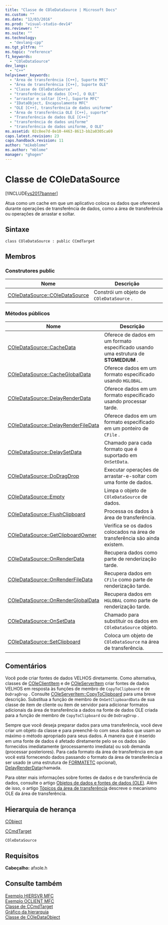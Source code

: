 ```yaml
---
title: "Classe de COleDataSource | Microsoft Docs"
ms.custom: ""
ms.date: "12/03/2016"
ms.prod: "visual-studio-dev14"
ms.reviewer: ""
ms.suite: ""
ms.technology: 
  - "devlang-cpp"
ms.tgt_pltfrm: ""
ms.topic: "reference"
f1_keywords: 
  - "COleDataSource"
dev_langs: 
  - "C++"
helpviewer_keywords: 
  - "Área de transferência [C++], Suporte MFC"
  - "Área de transferência [C++], Suporte OLE"
  - "Classe de COleDataSource"
  - "transferência de dados [C++], O OLE"
  - "arrastar e soltar [C++], Suporte MFC"
  - "IDataObject, Encapsulamento MFC"
  - "OLE [C++], transferência de dados uniforme"
  - "Área de transferência OLE [C++], suporte"
  - "Transferência de dados OLE [C++]"
  - "transferência de dados uniforme"
  - "transferência de dados uniforme, O OLE"
ms.assetid: 02c8ee7d-8e10-4463-8613-bb2a0305ca69
caps.latest.revision: 23
caps.handback.revision: 11
author: "mikeblome"
ms.author: "mblome"
manager: "ghogen"
---
```

# Classe de COleDataSource
[!INCLUDE[vs2017banner](../../assembler/inline/includes/vs2017banner.md)]

Atua como um cache em que um aplicativo coloca os dados que oferecerá durante operações de transferência de dados, como a área de transferência ou operações de arrastar e soltar.  
  
## Sintaxe  
  
```  
class COleDataSource : public CCmdTarget  
```  
  
## Membros  
  
### Construtores public  
  
|Nome|Descrição|  
|----------|---------------|  
|[COleDataSource::COleDataSource](../Topic/COleDataSource::COleDataSource.md)|Constrói um objeto de `COleDataSource` .|  
  
### Métodos públicos  
  
|Nome|Descrição|  
|----------|---------------|  
|[COleDataSource::CacheData](../Topic/COleDataSource::CacheData.md)|Oferece de dados em um formato especificado usando uma estrutura de **STGMEDIUM** .|  
|[COleDataSource::CacheGlobalData](../Topic/COleDataSource::CacheGlobalData.md)|Oferece dados em um formato especificado usando `HGLOBAL`.|  
|[COleDataSource::DelayRenderData](../Topic/COleDataSource::DelayRenderData.md)|Oferece dados em um formato especificado usando processar tarde.|  
|[COleDataSource::DelayRenderFileData](../Topic/COleDataSource::DelayRenderFileData.md)|Oferece dados em um formato especificado em um ponteiro de `CFile` .|  
|[COleDataSource::DelaySetData](../Topic/COleDataSource::DelaySetData.md)|Chamado para cada formato que é suportado em `OnSetData`.|  
|[COleDataSource::DoDragDrop](../Topic/COleDataSource::DoDragDrop.md)|Executar operações de arrastar\-e\-soltar com uma fonte de dados.|  
|[COleDataSource::Empty](../Topic/COleDataSource::Empty.md)|Limpa o objeto de `COleDataSource` de dados.|  
|[COleDataSource::FlushClipboard](../Topic/COleDataSource::FlushClipboard.md)|Processa os dados à área de transferência.|  
|[COleDataSource::GetClipboardOwner](../Topic/COleDataSource::GetClipboardOwner.md)|Verifica se os dados colocados na área de transferência são ainda existem.|  
|[COleDataSource::OnRenderData](../Topic/COleDataSource::OnRenderData.md)|Recupera dados como parte de renderização tarde.|  
|[COleDataSource::OnRenderFileData](../Topic/COleDataSource::OnRenderFileData.md)|Recupera dados em `CFile` como parte de renderização tarde.|  
|[COleDataSource::OnRenderGlobalData](../Topic/COleDataSource::OnRenderGlobalData.md)|Recupera dados em `HGLOBAL` como parte de renderização tarde.|  
|[COleDataSource::OnSetData](../Topic/COleDataSource::OnSetData.md)|Chamado para substituir os dados em `COleDataSource` objeto.|  
|[COleDataSource::SetClipboard](../Topic/COleDataSource::SetClipboard.md)|Coloca um objeto de `COleDataSource` na área de transferência.|  
  
## Comentários  
 Você pode criar fontes de dados VELHOS diretamente.  Como alternativa, classes de [COleClientItem](../../mfc/reference/coleclientitem-class.md) e de [COleServerItem](../../mfc/reference/coleserveritem-class.md) criar fontes de dados VELHOS em resposta às funções de membro de `CopyToClipboard` e de `DoDragDrop` .  Consulte [COleServerItem::CopyToClipboard](../Topic/COleServerItem::CopyToClipboard.md) para uma breve descrição.  Substitua a função de membro de `OnGetClipboardData` de sua classe de item de cliente ou item de servidor para adicionar formatos adicionais da área de transferência a dados na fonte de dados OLE criada para a função de membro de `CopyToClipboard` ou de `DoDragDrop` .  
  
 Sempre que você deseja preparar dados para uma transferência, você deve criar um objeto da classe e para preenchê\-lo com seus dados que usam ao máximo o método apropriado para seus dados.  A maneira que é inserido em uma fonte de dados é afetado diretamente pelo se os dados são fornecidos imediatamente \(processamento imediata\) ou sob demanda \(processar posteriores\).  Para cada formato da área de transferência em que você está fornecendo dados passando o formato da área de transferência a ser usado \(e uma estrutura de [FORMATETC](http://msdn.microsoft.com/library/windows/desktop/ms682177) opcional\), [DelayRenderData](../Topic/COleDataSource::DelayRenderData.md)chamada.  
  
 Para obter mais informações sobre fontes de dados e de transferência de dados, consulte o artigo [Objetos de dados e fontes de dados \(OLE\)](../../mfc/data-objects-and-data-sources-ole.md).  Além de isso, o artigo [Tópicos da área de transferência](../../mfc/clipboard.md) descreve o mecanismo OLE da área de transferência.  
  
## Hierarquia de herança  
 [CObject](../Topic/CObject%20Class.md)  
  
 [CCmdTarget](../Topic/CCmdTarget%20Class.md)  
  
 `COleDataSource`  
  
## Requisitos  
 **Cabeçalho:** afxole.h  
  
## Consulte também  
 [Exemplo HIERSVR MFC](../../top/visual-cpp-samples.md)   
 [Exemplo OCLIENT MFC](../../top/visual-cpp-samples.md)   
 [Classe de CCmdTarget](../Topic/CCmdTarget%20Class.md)   
 [Gráfico da hierarquia](../../mfc/hierarchy-chart.md)   
 [Classe de COleDataObject](../../mfc/reference/coledataobject-class.md)